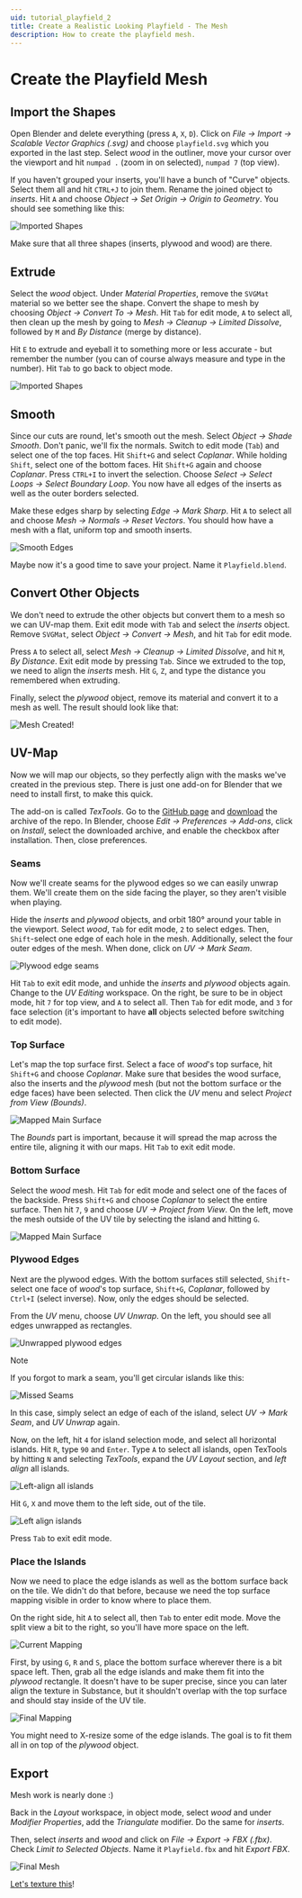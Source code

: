 ```yaml
---
uid: tutorial_playfield_2
title: Create a Realistic Looking Playfield - The Mesh
description: How to create the playfield mesh.
---
```


# Create the Playfield Mesh

## Import the Shapes

Open Blender and delete everything (press `A`, `X`, `D`). Click on *File -> Import -> Scalable Vector Graphics (.svg)* and choose `playfield.svg` which you exported in the last step. Select *wood* in the outliner, move your cursor over the viewport and hit `numpad .` (zoom in on selected), `numpad 7` (top view).

If you haven't grouped your inserts, you'll have a bunch of "Curve" objects. Select them all and hit `CTRL+J` to join them. Rename the joined object to *inserts*. Hit `A` and choose *Object -> Set Origin -> Origin to Geometry*. You should see something like this:

![Imported Shapes](blender-imported.png)

Make sure that all three shapes (inserts, plywood and wood) are there.

## Extrude

Select the *wood* object. Under *Material Properties*, remove the `SVGMat` material so we better see the shape. Convert the shape to mesh by choosing *Object -> Convert To -> Mesh*. Hit `Tab` for edit mode, `A` to select all, then clean up the mesh by going to *Mesh -> Cleanup -> Limited Dissolve*, followed by `M` and *By Distance* (merge by distance).

Hit `E` to extrude and eyeball it to something more or less accurate - but remember the number (you can of course always measure and type in the number). Hit `Tab` to go back to object mode.

![Imported Shapes](blender-extruded.png)

## Smooth

Since our cuts are round, let's smooth out the mesh. Select *Object -> Shade Smooth*. Don't panic, we'll fix the normals. Switch to edit mode (`Tab`) and select one of the top faces. Hit `Shift+G` and select *Coplanar*. While holding `Shift`, select one of the bottom faces. Hit `Shift+G` again and choose *Coplanar*. Press `CTRL+I` to invert the selection. Choose *Select -> Select Loops -> Select Boundary Loop*. You now have all edges of the inserts as well as the outer borders selected.

Make these edges sharp by selecting *Edge -> Mark Sharp*. Hit `A` to select all and choose *Mesh -> Normals -> Reset Vectors*. You should how have a mesh with a flat, uniform top and smooth inserts.

![Smooth Edges](blender-smooth-edges.png)

Maybe now it's a good time to save your project. Name it `Playfield.blend`.

## Convert Other Objects

We don't need to extrude the other objects but convert them to a mesh so we can UV-map them. Exit edit mode with `Tab` and select the *inserts* object. Remove `SVGMat`, select *Object -> Convert -> Mesh*, and hit `Tab` for edit mode.

Press `A` to select all, select *Mesh -> Cleanup -> Limited Dissolve*, and hit `M`, *By Distance*. Exit edit mode by pressing `Tab`. Since we extruded to the top, we need to align the *inserts* mesh. Hit `G`, `Z`, and type the distance you remembered when extruding.

Finally, select the *plywood* object, remove its material and convert it to a mesh as well. The result should look like that:

![Mesh Created!](blender-mesh-created.png)

## UV-Map

Now we will map our objects, so they perfectly align with the masks we've created in the previous step. There is just one add-on for Blender that we need to install first, to make this quick.

The add-on is called *TexTools*. Go to the [GitHub page](https://github.com/SavMartin/TexTools-Blender) and [download](https://github.com/SavMartin/TexTools-Blender/archive/master.zip) the archive of the repo. In Blender, choose *Edit -> Preferences -> Add-ons*, click on *Install*, select the downloaded archive, and enable the checkbox after installation. Then, close preferences.

### Seams

Now we'll create seams for the plywood edges so we can easily unwrap them. We'll create them on the side facing the player, so they aren't visible when playing.

Hide the *inserts* and *plywood* objects, and orbit 180° around your table in the viewport. Select *wood*, `Tab` for edit mode, `2` to select edges. Then, `Shift`-select one edge of each hole in the mesh. Additionally, select the four outer edges of the mesh. When done, click on *UV -> Mark Seam*.

![Plywood edge seams](blender-seams.png)

Hit `Tab` to exit edit mode, and unhide the *inserts* and *plywood* objects again. Change to the *UV Editing* workspace. On the right, be sure to be in object mode, hit `7` for top view, and `A` to select all. Then `Tab` for edit mode, and `3` for face selection (it's important to have **all** objects selected before switching to edit mode).

### Top Surface

Let's map the top surface first. Select a face of *wood*'s top surface, hit `Shift+G` and choose *Coplanar*. Make sure that besides the wood surface, also the inserts and the *plywood* mesh (but not the bottom surface or the edge faces) have been selected. Then click the *UV* menu and select *Project from View (Bounds)*.

![Mapped Main Surface](blender-uv-surface.png)

The *Bounds* part is important, because it will spread the map across the entire tile, aligning it with our maps. Hit `Tab` to exit edit mode.

### Bottom Surface

Select the *wood* mesh. Hit `Tab` for edit mode and select one of the faces of the backside. Press `Shift+G` and choose *Coplanar* to select the entire surface. Then hit `7`, `9` and choose *UV -> Project from View*. On the left, move the mesh outside of the UV tile by selecting the island and hitting `G`.

![Mapped Main Surface](blender-uv-back.png)

### Plywood Edges

Next are the plywood edges. With the bottom surfaces still selected, `Shift`-select one face of *wood*'s top surface, `Shift+G`, *Coplanar*, followed by `Ctrl+I` (select inverse). Now, only the edges should be selected.

From the *UV* menu, choose *UV Unwrap*. On the left, you should see all edges unwrapped as rectangles.

![Unwrapped plywood edges](blender-edges-unwrapped.png)

> [!note]
> If you forgot to mark a seam, you'll get circular islands like this:
> 
> ![Missed Seams](blender-missed-seams.png)
>
> In this case, simply select an edge of each of the island, select *UV -> Mark Seam*, and *UV Unwrap* again.

Now, on the left, hit `4` for island selection mode, and select all horizontal islands. Hit `R`, type `90` and `Enter`. Type `A` to select all islands, open TexTools by hitting `N` and selecting *TexTools*, expand the *UV Layout* section, and *left align* all islands. 

![Left-align all islands](blender-uv-left-align.png)

Hit `G`, `X` and move them to the left side, out of the tile.

![Left align islands](blender-uv-left-aligned.png)

Press `Tab` to exit edit mode.

### Place the Islands

Now we need to place the edge islands as well as the bottom surface back on the tile. We didn't do that before, because we need the top surface mapping visible in order to know where to place them.

On the right side, hit `A` to select all, then `Tab` to enter edit mode. Move the split view a bit to the right, so you'll have more space on the left.

![Current Mapping](blender-uv-before-placing.png)

First, by using `G`, `R` and `S`, place the bottom surface wherever there is a bit space left. Then, grab all the edge islands and make them fit into the *plywood* rectangle. It doesn't have to be super precise, since you can later align the texture in Substance, but it shouldn't overlap with the top surface and should stay inside of the UV tile.

![Final Mapping](blender-uv-after-placing.png)

You might need to X-resize some of the edge islands. The goal is to fit them all in on top of the *plywood* object.

## Export

Mesh work is nearly done :)

Back in the *Layout* workspace, in object mode, select *wood* and under *Modifier Properties*, add the *Triangulate* modifier. Do the same for *inserts*.

Then, select *inserts* and *wood* and click on *File -> Export -> FBX (.fbx)*. Check *Limit to Selected Objects*. Name it `Playfield.fbx` and hit *Export FBX*.

![Final Mesh](final-mesh.png)

[Let's texture this](xref:tutorial_playfield_3)!

